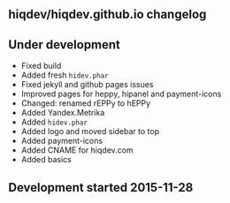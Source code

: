 hiqdev/hiqdev.github.io changelog
---------------------------------

## Under development

- Fixed build
- Added fresh `hidev.phar`
- Fixed jekyll and github pages issues
- Improved pages for heppy, hipanel and payment-icons
- Changed: renamed rEPPy to hEPPy
- Added Yandex.Metrika
- Added `hidev.phar`
- Added logo and moved sidebar to top
- Added payment-icons
- Added CNAME for hiqdev.com
- Added basics

## Development started 2015-11-28

